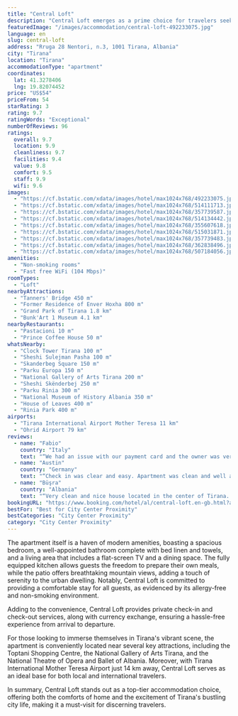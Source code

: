 ```yaml
---
title: "Central Loft"
description: "Central Loft emerges as a prime choice for travelers seeking the perfect blend of comfort and convenience in the heart of Tirana."
featuredImage: "/images/accommodation/central-loft-492233075.jpg"
language: en
slug: central-loft
address: "Rruga 28 Nentori, n.3, 1001 Tirana, Albania"
city: "Tirana"
location: "Tirana"
accommodationType: "apartment"
coordinates:
  lat: 41.3278406
  lng: 19.82074452
price: "US$54"
priceFrom: 54
starRating: 3
rating: 9.7
ratingWords: "Exceptional"
numberOfReviews: 96
ratings:
  overall: 9.7
  location: 9.9
  cleanliness: 9.7
  facilities: 9.4
  value: 9.8
  comfort: 9.5
  staff: 9.9
  wifi: 9.6
images:
  - "https://cf.bstatic.com/xdata/images/hotel/max1024x768/492233075.jpg?k=f52dd4ae44b5a731ab5005fec12c6de8e1cd35b7bd197769e0cbda9c8d71bd57&o=&hp=1"
  - "https://cf.bstatic.com/xdata/images/hotel/max1024x768/514111713.jpg?k=cb80d129c976ad0252750ae8778ba42ab5d0741ad81b8f19548de860f1f0f849&o=&hp=1"
  - "https://cf.bstatic.com/xdata/images/hotel/max1024x768/357739587.jpg?k=f95cf591db17c6f9b5291069cba457533ce2e27c7c399534ade57044e810d4d0&o=&hp=1"
  - "https://cf.bstatic.com/xdata/images/hotel/max1024x768/514134442.jpg?k=9d870e727c034dc27966f87997d644f09b5d8f382e32599792b66ed611d0d1fb&o=&hp=1"
  - "https://cf.bstatic.com/xdata/images/hotel/max1024x768/355607618.jpg?k=a052986dc70eb7a9fb654e0eb67b897b979eb65005c2b038584f878e501e2785&o=&hp=1"
  - "https://cf.bstatic.com/xdata/images/hotel/max1024x768/515031871.jpg?k=addf6c140fc3ee4fa0f32fa1c4c4609b9110c0672ce2101c402992864b0f0c87&o=&hp=1"
  - "https://cf.bstatic.com/xdata/images/hotel/max1024x768/357739483.jpg?k=b5f199058948d41b0dfdb25c89d663ece7fcd8075b815096973716b4d8259e10&o=&hp=1"
  - "https://cf.bstatic.com/xdata/images/hotel/max1024x768/362838496.jpg?k=bc0e47a5c143f3f627b4fcbd23b34d2f5d5bb8381c81df209d98b527964f5835&o=&hp=1"
  - "https://cf.bstatic.com/xdata/images/hotel/max1024x768/507184056.jpg?k=34bd001b72efa851867619eb0946280182ab666ee961c9f087577b0c57a2a651&o=&hp=1"
amenities:
  - "Non-smoking rooms"
  - "Fast free WiFi (104 Mbps)"
roomTypes:
  - "Loft"
nearbyAttractions:
  - "Tanners' Bridge 450 m"
  - "Former Residence of Enver Hoxha 800 m"
  - "Grand Park of Tirana 1.8 km"
  - "Bunk'Art 1 Museum 4.1 km"
nearbyRestaurants:
  - "Pastacioni 10 m"
  - "Prince Coffee House 50 m"
whatsNearby:
  - "Clock Tower Tirana 100 m"
  - "Sheshi Sulejman Pasha 100 m"
  - "Skanderbeg Square 150 m"
  - "Parku Europa 150 m"
  - "National Gallery of Arts Tirana 200 m"
  - "Sheshi Skënderbej 250 m"
  - "Parku Rinia 300 m"
  - "National Museum of History Albania 350 m"
  - "House of Leaves 400 m"
  - "Rinia Park 400 m"
airports:
  - "Tirana International Airport Mother Teresa 11 km"
  - "Ohrid Airport 79 km"
reviews:
  - name: "Fabio"
    country: "Italy"
    text: "“We had an issue with our payment card and the owner was very helpful and really took care of us. Perfect stay.”"
  - name: "Austin"
    country: "Germany"
    text: "“Check in was clear and easy. Apartment was clean and well appointed. Nice view of the central square. In a nice old building. I hope the building stays and doesn't get knocked down for new flats. There is so much character in this building....”"
  - name: "Büşra"
    country: "Albania"
    text: "“Very clean and nice house located in the center of Tirana. Buses to the airport depart right across from the house. The host is very welcoming. Definitely a place I would love to stay again. Thank you very much.”"
bookingURL: "https://www.booking.com/hotel/al/central-loft.en-gb.html?aid=8035640"
bestFor: "Best for City Center Proximity"
bestCategories: "City Center Proximity"
category: "City Center Proximity"
---
```


The apartment itself is a haven of modern amenities, boasting a spacious bedroom, a well-appointed bathroom complete with bed linen and towels, and a living area that includes a flat-screen TV and a dining space. The fully equipped kitchen allows guests the freedom to prepare their own meals, while the patio offers breathtaking mountain views, adding a touch of serenity to the urban dwelling. Notably, Central Loft is committed to providing a comfortable stay for all guests, as evidenced by its allergy-free and non-smoking environment.

Adding to the convenience, Central Loft provides private check-in and check-out services, along with currency exchange, ensuring a hassle-free experience from arrival to departure. 

For those looking to immerse themselves in Tirana's vibrant scene, the apartment is conveniently located near several key attractions, including the Toptani Shopping Centre, the National Gallery of Arts Tirana, and the National Theatre of Opera and Ballet of Albania. Moreover, with Tirana International Mother Teresa Airport just 14 km away, Central Loft serves as an ideal base for both local and international travelers.

In summary, Central Loft stands out as a top-tier accommodation choice, offering both the comforts of home and the excitement of Tirana's bustling city life, making it a must-visit for discerning travelers.